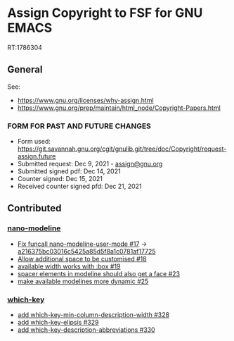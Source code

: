 # Assign Copyright to FSF for GNU EMACS

RT:1786304

## General

See:
- https://www.gnu.org/licenses/why-assign.html
- https://www.gnu.org/prep/maintain/html_node/Copyright-Papers.html

### FORM FOR PAST AND FUTURE CHANGES
 
- Form used: https://git.savannah.gnu.org/cgit/gnulib.git/tree/doc/Copyright/request-assign.future
- Submitted request: Dec 9, 2021 - assign@gnu.org
- Submitted signed pdf: Dec 14, 2021
- Counter signed: Dec 15, 2021
- Received counter signed pfd: Dec 21, 2021

## Contributed

### [nano-modeline](https://github.com/rougier/nano-modeline)
- [Fix funcall nano-modeline-user-mode #17](https://github.com/rougier/nano-modeline/pull/17) -> [a216375bc03016c5425a85d5f8a1c0781af17725](https://github.com/rougier/nano-modeline/commit/a216375bc03016c5425a85d5f8a1c0781af17725)
- [Allow additional space to be customised #18](https://github.com/rougier/nano-modeline/pull/18)
- [available width works with :box #19](https://github.com/rougier/nano-modeline/pull/19)
- [spacer elements in modeline should also get a face #23](https://github.com/rougier/nano-modeline/pull/23)
- [make available modelines more dynamic #25](https://github.com/rougier/nano-modeline/pull/25)

### [which-key](https://github.com/justbur/emacs-which-key)
- [add which-key-min-column-description-width #328](https://github.com/justbur/emacs-which-key/pull/328)
- [add which-key-elipsis #329](https://github.com/justbur/emacs-which-key/pull/329)
- [add which-key-description-abbreviations #330](https://github.com/justbur/emacs-which-key/pull/330)
